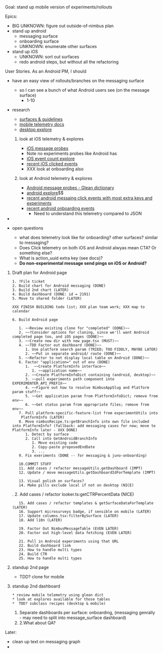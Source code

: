 Goal: stand up mobile version of experiments/rollouts

Epics:

- BIG UNKNOWN: figure out outside-of-nimbus plan
- stand up android
  - messaging surface
  - onboarding surface
  - UNKNOWN: enumerate other surfaces
- stand up iOS
  - UNKNOWN: sort out surfaces
  - redo android steps, but without all the refactoring

User Stories. As an Android PM, I should

- have an easy view of rollouts/branches on the messaging surface

  - so I can see a bunch of what Android users see (on the message surface)
    - 1-10

- research

  - [surfaces & guidelines](https://mozilla-hub.atlassian.net/wiki/spaces/FIREFOX/pages/210206760/Mobile+Message+Surface+Guidelines)
  - [mobile telemetry docs](https://experimenter.info/messaging/mobile-messaging/#events-emitted)
  - [desktop explore](https://mozilla.cloud.looker.com/explore/user_journey/event_counts)

  1. look at iOS telemetry & explores

     - [iOS message probes](https://dictionary.telemetry.mozilla.org/apps/firefox_ios?page=1&search=messag)
     - Note no experiments probes like Android has
     - [iOS event count explore](https://mozilla.cloud.looker.com/explore/firefox_ios/event_counts?qid=OZqOXzZqTujARgvCK12NJ4)
     - [recent iOS clicked events](https://mozilla.cloud.looker.com/explore/firefox_ios/event_counts?qid=jQpgYwZpBZEhW73B1dcyzu&toggle=fil,vis)
     - XXX look at onboarding also

  2. look at Android telemetry & explores
     - [Android message probes - Glean dictionary](https://dictionary.telemetry.mozilla.org/apps/fenix?page=1&search=messaging)
     - [android explore](https://mozilla.cloud.looker.com/explore/fenix/event_counts)$$
     - [recent android messaing click events with most extra keys and experiments](https://mozilla.cloud.looker.com/explore/fenix/event_counts?qid=u0OKWHjWgTcstNgbzvyyBc&toggle=fil)
     - [recent android onboarding events](https://mozilla.cloud.looker.com/explore/fenix/event_counts?qid=n71HDr0LIxuNS3vGX9essN&toggle=fil)
       - Need to understand this telemetry compared to JSON

-
- open questions
  - what does telemetry look like for onboarding? other surfaces? similar to messaging?
  - Does Click telemetry on both iOS and Android alwyas mean CTA? Or something else?
  - What is action_uuid extra key (see docs)?
  - **Do non-experimental message send pings on iOS or Android?**

1.  Draft plan for Android page

        1. ?File ticket
        2. Build chart for Android messaging (DONE)
        3. Build 2nd chart (LATER)
        4. Build dashboard (DONE: id = 2191)
        5. Move to shared folder (LATER)

        XXX FINISH BUILDING todo list; XXX plan team work; XXX map to calendar

        6. Build Android page

           1. ~~Review existing clone for "completed" (DONE)~~
           2. ~~?Consider options for cloning, since we'll want Android completed page too, and iOS pages (DONE)~~
           3. ~~Create new dir with new page.tsx (MUST)~~
           4. ~~TDD Factor out dashboard (DONE)~~
              1. Use platform search param (TRIED; TOO FIDDLY, MAYBE LATER)
              2. ~~Put in separate android/ route (DONE)~~
           5. ~~Refactor to not display local table on Android (DONE)~~
           6. Factor "application=" out of env (DONE)
              1.  ~~Create PlatformInfo interface~~
                 1. ~~application name~~
              2. ~~Create PlatformInfoDict containing (android, desktop)~~
              3. ~~pull experiments path component into EXPERIMENTER_API_PREFIX~~
              4. ~~Figure out how to resolve NimbusAppSlug and Platform param stuff~~
              5. ~~Get application param from PlatformInfoDict; remove from env~~
              6. ~~Get status param from appropriate files; remove from env~~
           7. Pull platform-specific-feature-list from experimentUtils into
            PlatformInfo (LATER)
           8. Move nimbusRecipe.ts:getBranchInfo into own file included into PlatformInfo? (fallback: add messaging cases for now; move to PlatformInfo later - XXX DONE)
              1. Detect by surface
              2. Call into GetAndroidBranchInfo
                 1. Move existing code
                 2. Copy-paste proposedEndDate
                 3. ...
           9. Fix exeriments (DONE -- for messaging & juno-onboarding)

           10.COMMIT STUFF
           11. Add cases / refactor messageUtils.getDashboard (IMPT)
           12. Update / move messageUtils.getDashboardIdForTemplate (IMPT)

           13. Visual polish on surfaces?
           14. Make pills exclude local if not on desktop (NICE)

    . 2. Add cases / refactor looker.ts:getCTRPercentData (NICE)

           15. Add cases / refactor templates & getSurfaceDataForTemplate (LATER)
           16. Support microsurveys badge, if sensible on mobile (LATER)
           17. Update columns.tsx:filterBySurface (LATER)
           18. Add l10n (LATER)

           19. Factor Out NimbusMessageTable (EVEN LATER)
           20. Factor out high-level data fetching (EVEN LATER)

           21. Pull in Android experiments using that URL
           22. Build dashboard link
           23. How to handle multi types
           24. Build CTR
           25. How to handle multi types

2.  standup 2nd page

    - TDD? clone for mobile

3.  standup 2nd dashboard

        * review mobile telemetry using glean dict
        * look at explores available for those tables
        *  TDD? subclass recipes (desktop & mobile)

    1. Separate dashboards per surface: onboarding, (messaging genrally - may need to split into message_surface dashboard)
    2. 2.What about QA?

Later:

- clean up text on messaging graph
-
